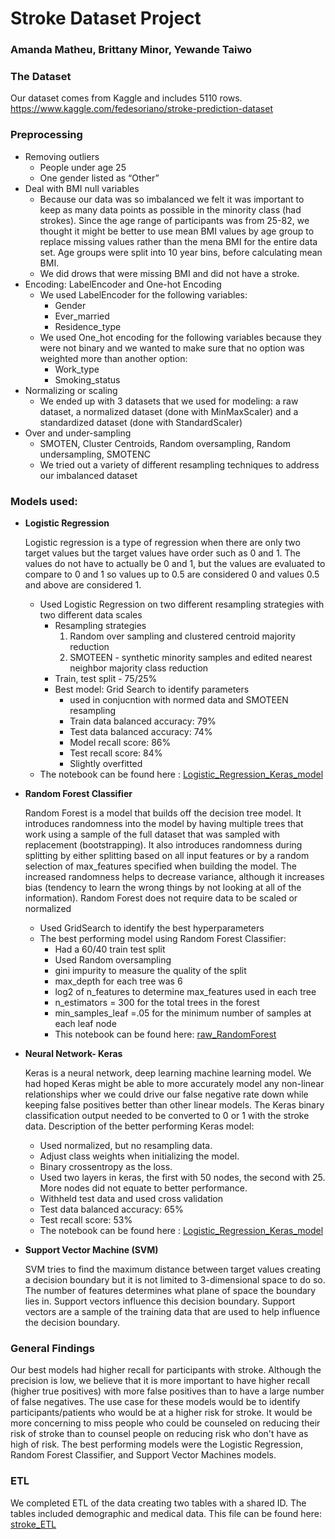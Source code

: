 # Stroke Dataset Project 
### Amanda Matheu, Brittany Minor, Yewande Taiwo

### The Dataset
Our dataset comes from Kaggle and includes 5110 rows.
https://www.kaggle.com/fedesoriano/stroke-prediction-dataset

### Preprocessing
- Removing outliers
  - People under age 25
  - One gender listed as “Other”
- Deal with BMI null variables
  - Because our data was so imbalanced we felt it was important to keep as many data points as possible in the minority class (had strokes). Since the age range of participants was from 25-82, we thought it might be better to use mean BMI values by age group to replace missing values rather than the mena BMI for the entire data set. Age groups were split into 10 year bins, before calculating mean BMI.
  - We did drows that were missing BMI and did not have a stroke.
- Encoding: LabelEncoder and One-hot Encoding
  - We used LabelEncoder for the following variables:
    - Gender
    - Ever_married
    - Residence_type
  - We used One_hot encoding for the following variables because they were not binary and we wanted to make sure that no option was weighted more than another option:
    - Work_type
    - Smoking_status
- Normalizing or scaling
  - We ended up with 3 datasets that we used for modeling: a raw dataset, a normalized dataset (done with MinMaxScaler) and a standardized dataset (done with StandardScaler)
- Over and under-sampling
  - SMOTEN, Cluster Centroids, Random oversampling, Random undersampling, SMOTENC 
  - We tried out a variety of different resampling techniques to address our imbalanced dataset

### Models used: 
- **Logistic Regression**
  
  Logistic regression is a type of regression when there are only two target values but the target values have order such as 0 and 1. The values do not have to actually be 0 and 1, but the values are evaluated to compare to 0 and 1 so values up to 0.5 are considered 0 and values 0.5 and above are considered 1.
    - Used Logistic Regression on two different resampling strategies with two different data scales
      - Resampling strategies
        1. Random over sampling and clustered centroid majority reduction
        2. SMOTEEN - synthetic minority samples and edited nearest neighbor majority class reduction
      - Train, test split - 75/25%
      - Best model: Grid Search to identify parameters
        - used in conjucntion with normed data and SMOTEEN resampling
        - Train data balanced accuracy:  79%
        - Test data balanced accuracy:  74%
        - Model recall score: 86%
        - Test recall score:  84%
        - Slightly overfitted
    - The notebook can be found here : <a href="https://github.com/britt-emm/CGGroupProject/blob/main/Final_Project/Logistic_Regression_Keras_model.ipynb"> Logistic_Regression_Keras_model</a>

  
  
- **Random Forest Classifier**

  Random Forest is a model that builds off the decision tree model. It introduces randomness into the model by having multiple trees that work using a sample of the full dataset that was sampled with replacement (bootstrapping). It also introduces randomness during splitting by either splitting based on all input features or by a random selection of max_features specified when building the model. The increased randomness helps to decrease variance, although it increases bias (tendency to learn the wrong things by not looking at all of the information). Random Forest does not require data to be scaled or normalized
  - Used GridSearch to identify the best hyperparameters
  - The best performing model using Random Forest Classifier:
    - Had a 60/40 train test split
    - Used Random oversampling
    - gini impurity to measure the quality of the split
    - max_depth for each tree was 6
    - log2 of n_features to determine max_features used in each tree
    - n_estimators = 300 for the total trees in the forest
    - min_samples_leaf =.05 for the minimum number of samples at each leaf node
    - This notebook can be found here: <a href="https://github.com/britt-emm/CGGroupProject/blob/main/Final_Project/raw_randomForest.ipynb">raw_RandomForest</a>

- **Neural Network- Keras**
  
  Keras is a neural network, deep learning machine learning model.  We had hoped Keras might be able to more accurately model any non-linear relationships wher we could drive our false negative rate down while keeping false positives better than other linear models.   The Keras binary classification output needed to be converted to 0 or 1 with the stroke data. Description of the better performing Keras model:
  - Used normalized, but no resampling data.  
  - Adjust class weights when initializing the model.
  - Binary crossentropy as the loss.
  - Used two layers in keras, the first with 50 nodes, the second with 25.  More nodes did not equate to better performance.
  - Withheld test data and used cross validation
  - Test data balanced accuracy:  65%
  - Test recall score:  53%
  - The notebook can be found here : <a href="https://github.com/britt-emm/CGGroupProject/blob/main/Final_Project/Logistic_Regression_Keras_model.ipynb"> Logistic_Regression_Keras_model</a>

- **Support Vector Machine (SVM)**
  
  SVM tries to find the maximum distance between target values creating a decision boundary but it is not limited to 3-dimensional space to do so. The number of features determines what plane of space the boundary lies in. Support vectors influence this decision boundary. Support vectors are a sample of the training data that are used to help influence the decision boundary.

### General Findings
Our best models had higher recall for participants with stroke. Although the precision is low, we believe that it is more important to have higher recall (higher true positives) with more false positives than to have a large number of false negatives. The use case for these models would be to identify participants/patients who would be at a higher risk for stroke. It would be more concerning to miss people who could be counseled on reducing their risk of stroke than to counsel people on reducing risk who don't have as high of risk.
The best performing models were the Logistic Regression, Random Forest Classifier, and Support Vector Machines models.
### ETL 
We completed ETL of the data creating two tables with a shared ID. The tables included demographic and medical data. This file can be found here: <a href="https://github.com/britt-emm/CGGroupProject/blob/main/Final_Project/stroke_ETL.ipynb">stroke_ETL</a>
